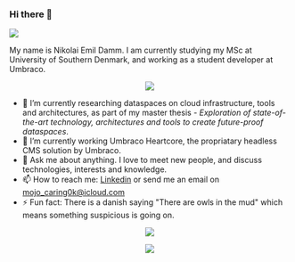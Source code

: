 ### Hi there 👋

![](https://komarev.com/ghpvc/?username=devantler)

My name is Nikolai Emil Damm. I am currently studying my MSc at University of Southern Denmark, and working as a student developer at Umbraco.

<p align="center">
  <a align="center" href="https://github.com/devantler/github-readme-stats">
    <img src="https://github-readme-stats-kezco3t4b-devantler.vercel.app/api?username=devantler&show_icons=true&theme=dark" />
  </a>
</p>

- 🌱 I’m currently researching dataspaces on cloud infrastructure, tools and architectures, as part of my master thesis - _Exploration of state-of-the-art technology, architectures and tools to create future-proof dataspaces_.
- 🔭 I’m currently working Umbraco Heartcore, the propriatary headless CMS solution by Umbraco.
- 💬 Ask me about anything. I love to meet new people, and discuss technologies, interests and knowledge.
- 📫 How to reach me: [Linkedin](https://www.linkedin.com/in/nikolai-emil-damm-14a786150/) or send me an email on <mojo_caring0k@icloud.com>
- ⚡ Fun fact: There is a danish saying "There are owls in the mud" which means something suspicious is going on.

<p align="center">
  <a align="center" href="https://github.com/devantler/github-readme-stats">
    <img src="https://github-readme-stats-kezco3t4b-devantler.vercel.app/api/wakatime?username=66c8bc1b-a3bd-4b90-8717-77aec70735d0&theme=dark" />
  </a>
</p>
<p align="center">
  <a align="center" href="https://github.com/devantler/github-readme-stats">
    <img align="center" src="https://github-readme-stats-kezco3t4b-devantler.vercel.app/api/top-langs/?username=devantler&show_icons=true&theme=dark&exclude_repo=software-engineering-f22" />
  </a>
</p>



